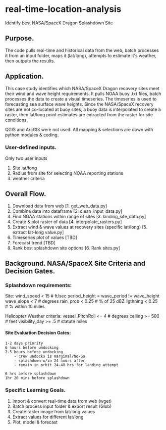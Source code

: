 # real-time-location-analysis
Identify best NASA/SpaceX Dragon Splashdown Site

## Purpose.
The code pulls real-time and historical data from the web, batch processes it from an input folder, maps it (lat/long), attempts to estimate it's weather, then outputs the results.

## Application.
This case study identifies which NASA/SpaceX Dragon recovery sites meet their wind and wave height requirements. It pulls NOAA buoy .txt files, batch processes the data to create a visual timeseries. The timeseries is used to forecasting sea surface wave heights. Since the NASA/SpaceX recovery sites are not co-located at buoy sites, a buoy data is interpolated to create a raster, then lat/long point estimates are extracted from the raster for site conditions.

QGIS and ArcGIS were not used. All mapping & selections are down with python modules & coding.

### User-defined inputs.
Only two user inputs
1. Site lat/long
1. Radius from site for selecting NOAA reporting stations
1. weather criteria

## Overall Flow.
1. Download data from web [1. get_web_data.py]
1. Combine data into dataframe [2. clean_input_data.py]
1. Find NOAA stations within range of sites [3. landing_site_data.py]
1. Create & plot raster of data [4. interpolate_rasters.py]
1. Extract wind & wave values at recovery sites (specific lat/long) [5. extract lat-long value.py]
1. Timeseries plot of values [TBD]
1. Forecast trend [TBD]
1. Rank best splashdown site options [6. Rank sites.py]

## Background. NASA/SpaceX Site Criteria and Decision Gates.

### Splashdown requirements:

Site:
    wind_speed < 15     # ft/sec
    period_height = wave_period != wave_height
    wave_slope < 7      # degrees
    rain_prob < 0.25    # % of 25 dBZ
    ligthning < 0.25    # % within 10 miles

Helicopter Weather criteria:
    vessel_PitchRoll <= 4    # degrees
    ceiling >= 500           # feet
    visibility_day >= .5     # statute miles 

#### Site Evaluation Decision Gates:

    1-2 days priority
    6 hours before undocking
    2.5 hours before undocking
        - crew undocks is marginal/No-Go
        - splashdown w/in 24 hours after
        - remain in orbit 24-48 hrs for landing attempt
        
    6 hrs before splashdown
    1hr 20 mins before splashdown
    
### Specific Learning Goals.
1. Import & convert real-time data from web (wget)
1. Batch process input folder & export result (Glob)
1. Create raster image from lat/long values
1. Extract values for different lat/long
1. Plot, model & forecast
